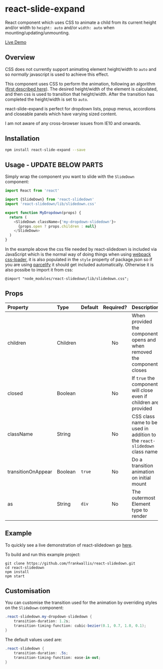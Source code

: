 # react-slide-expand

React component which uses CSS to animate a child from its current height and/or width to ```height: auto``` and/or ```width: auto``` when mounting/updating/unmounting.


[Live Demo](https://ykxm1vz5vv.codesandbox.io/)

## Overview

CSS does not currently support animating element height/width to `auto` and so *normally* javascript is used to achieve this effect.

This component uses CSS to perform the animation, following an algorithm ([first described here](http://n12v.com/css-transition-to-from-auto)). The desired height/width of the element is calculated, and then css is used to transition that height/width. After the transition has completed the height/width is set to `auto`.

react-slide-expand is perfect for dropdown lists, popup menus, accordions and closeable panels which have varying sized content.

I am not aware of any cross-browser issues from IE10 and onwards.

## Installation

```sh
npm install react-slide-expand --save
```

## Usage - UPDATE BELOW PARTS

Simply wrap the component you want to slide with the ```SlideDown``` component:

```js
import React from 'react'

import {SlideDown} from 'react-slidedown'
import 'react-slidedown/lib/slidedown.css'

export function MyDropdown(props) {
  return (
    <SlideDown className={'my-dropdown-slidedown'}>
      {props.open ? props.children : null}
    </SlideDown>
  )
}
```

In the example above the css file needed by react-slidedown is included via JavaScript which is the normal way of doing things when using [webpack css-loader](https://github.com/webpack-contrib/css-loader), it is also populated in the ```style``` property of package.json so if you are using [parcelify](https://github.com/rotundasoftware/parcelify) it should get included automatically. Otherwise it is also possibe to import it from css:

```
@import "node_modules/react-slidedown/lib/slidedown.css";
```

## Props

| Property | Type | Default | Required? | Description |
|:---|:---|:---|:---:|:---|
| children | Children | | No | When provided the component opens and when removed the component closes |
| closed | Boolean | | No | If `true` the component will close even if children are provided |
| className | String | | No | CSS class name to be used in addition to the `react-slidedown` class name |
| transitionOnAppear | Boolean | `true` | No | Do a transition animation on initial mount |
| as | String | `div` | No | The outermost Element type to render |

## Example ##

To quickly see a live demonstration of react-slidedown go [here](https://ykxm1vz5vv.codesandbox.io/).

To build and run this example project:
```
git clone https://github.com/frankwallis/react-slidedown.git
cd react-slidedown
npm install
npm start
```

## Customisation ##

You can customise the transition used for the animation by overriding styles on the ```SlideDown``` component:

```cs
.react-slidedown.my-dropdown-slidedown {
    transition-duration: 1.2s;
    transition-timing-function: cubic-bezier(0.1, 0.7, 1.0, 0.1);
}
```

The default values used are:

```cs
.react-slidedown {
    transition-duration: .5s;
    transition-timing-function: ease-in-out;
}
```

